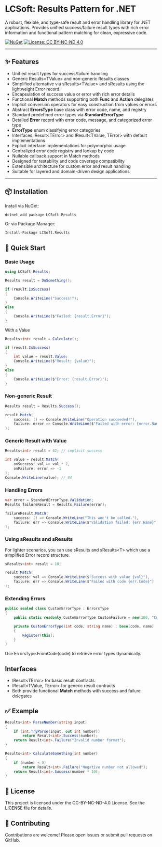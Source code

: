 ﻿# LCSoft: Results Pattern for .NET

A robust, flexible, and type-safe result and error handling library for .NET applications.
Provides unified success/failure result types with rich error information and functional pattern matching for clean, expressive code.

[![NuGet](https://img.shields.io/nuget/v/LCSoft.Results.svg)](https://www.nuget.org/packages/LCSoft.Results/) 
[![License: CC BY-NC-ND 4.0](https://img.shields.io/badge/License-CC_BY--NC--ND_4.0-lightgrey.svg)](https://creativecommons.org/licenses/by-nc-nd/4.0/)

---

## ✨ Features

- Unified result types for success/failure handling
- Generic Results\<TValue> and non-generic Results classes
- Simplified alternative via sResults\<TValue> and sResults using the lightweight Error record
- Encapsulation of success value or error with rich error details
- Functional **Match** methods supporting both **Func** and **Action** delegates
- Implicit conversion operators for easy construction from values or errors
- Abstract **ErrorsType** base class with error code, name, and registry
- Standard predefined error types via **StandardErrorType**
- Detailed **Error** record with error code, message, and categorized error type
- **ErrorType** enum classifying error categories
- Interfaces IResult\<TError> and IResult<TValue, TError> with default implementations
- Explicit interface implementations for polymorphic usage
- Centralized error code registry and lookup by code
- Nullable callback support in Match methods
- Designed for testability and code coverage compatibility
- Extensible architecture for custom error and result handling
- Suitable for layered and domain-driven design applications

---

## 📦 Installation

Install via NuGet:

```bash
dotnet add package LCSoft.Results
```

Or via Package Manager:

```bash
Install-Package LCSoft.Results
```

## 🚀 Quick Start

### Basic Usage

```csharp
using LCSoft.Results;

Results result = DoSomething();

if (result.IsSuccess)
{
    Console.WriteLine("Success!");
}
else
{
    Console.WriteLine($"Failed: {result.Error}");
}
```

With a Value

```csharp
Results<int> result = Calculate();

if (result.IsSuccess)
{
    int value = result.Value;
    Console.WriteLine($"Result: {value}");
}
else
{
    Console.WriteLine($"Error: {result.Error}");
}
```

### Non-generic Result

```csharp
Results result = Results.Success();

result.Match(
    success: () => Console.WriteLine("Operation succeeded!"),
    failure: error => Console.WriteLine($"Failed with error: {error.Name}")
);
```
### Generic Result with Value

```csharp
Results<int> result = 42; // implicit success

int value = result.Match(
    onSuccess: val => val * 2,
    onFailure: error => -1
);
Console.WriteLine(value); // 84
```

### Handling Errors

```csharp
var error = StandardErrorType.Validation;
Results failureResult = Results.Failure(error);

failureResult.Match(
    success: () => Console.WriteLine("This won't be called."),
    failure: err => Console.WriteLine($"Validation failed: {err.Name}")
);
```

### Using sResults and sResults<T>

For lighter scenarios, you can use sResults and sResults\<T> which use a simplified Error record structure.

```csharp
sResults<int> result = 10;

result.Match(
    success: val => Console.WriteLine($"Success with value {val}"),
    failure: err => Console.WriteLine($"Failed with code {err.Code}")
);
```

### Extending Errors

```csharp
public sealed class CustomErrorType : ErrorsType
{
    public static readonly CustomErrorType CustomFailure = new(100, "CustomFailure");

    private CustomErrorType(int code, string name) : base(code, name)
    {
        Register(this);
    }
}
```

Use ErrorsType.FromCode(code) to retrieve error types dynamically.

## Interfaces

- IResult\<TError> for basic result contracts
- IResult<TValue, TError> for generic result contracts
- Both provide functional **Match** methods with success and failure delegates

## ✅ Example

```csharp
Results<int> ParseNumber(string input)
{
    if (int.TryParse(input, out int number))
        return Result<int>.Success(number);
    return Result<int>.Failure("Invalid number format");
}

Results<int> CalculateSomething(int number)
{
    if (number < 0)
        return Result<int>.Failure("Negative number not allowed");
    return Result<int>.Success(number * 10);
}
```


## 📄 License

This project is licensed under the CC-BY-NC-ND-4.0 License. See the LICENSE file for details.

## 🙌 Contributing

Contributions are welcome! Please open issues or submit pull requests on GitHub.
